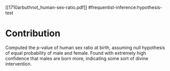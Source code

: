 [[1710arbuthnot_human-sex-ratio.pdf]]
#frequentist-inference:hypothesis-test

# Contribution 

   Computed the p-value of human sex ratio at birth, assuming null hypothesis of equal probability of male and female. Found with extremely high confidence that males are born more, indicating some sort of divine intervention. 
